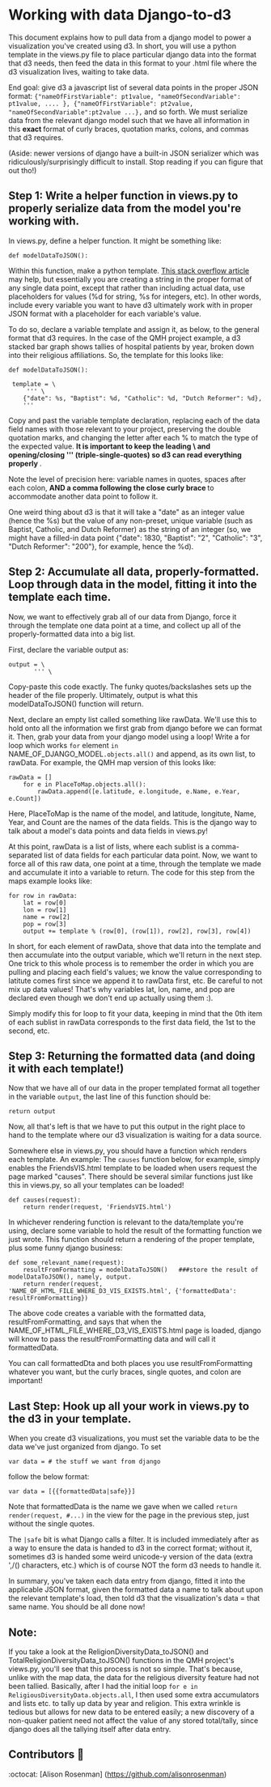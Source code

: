 # Working with data Django-to-d3
This document explains how to pull data from a django model to power a visualization you've created using d3. In short, you will use a python template in the views.py file to place particular django data into the format that d3 needs, then feed the data in this format to your .html file where the d3 visualization lives, waiting to take data.

End goal: give d3 a javascript list of several data points in the proper JSON format:
```{"nameOfFirstVariable": pt1value, "nameOfSecondVariable": pt1value, .... }, {"nameOfFirstVariable": pt2value, "nameOfSecondVariable":pt2value ...},``` 
and so forth. We must serialize data from the relevant django model such that we have all information in this <strong> exact </strong> format of curly braces, quotation marks, colons, and commas that d3 requires. 

(Aside: newer versions of django have a built-in JSON serializer which was ridiculously/surprisingly difficult to install. Stop reading if you can figure that out tho!)

## Step 1: Write a helper function in views.py to properly serialize data from the model you're working with.
In views.py, define a helper function. It might be something like:
```
def modelDataToJSON():
``` 
Within this function, make a python template. [This stack overflow article](https://stackoverflow.com/questions/4288973/whats-the-difference-between-s-and-d-in-python-string-formatting) may help, but essentially you are creating a string in the proper format of any single data point, except that rather than including actual data, use placeholders for values (%d for string, %s for integers, etc). In other words, include every variable you want to have d3 ultimately work with in proper JSON format with a placeholder for each variable's value.
 
To do so, declare a variable template and assign it, as below, to the general format that d3 requires. In the case of the QMH project example, a d3 stacked bar graph shows tallies of hospital patients by year, broken down into their religious affiliations. So, the template for this looks like:
```
def modelDataToJSON():

 template = \
	 ''' \
	{"date": %s, "Baptist": %d, "Catholic": %d, "Dutch Reformer": %d},
	'''
```
Copy and past the variable template declaration, replacing each of the data field names with those relevant to your project, preserving the double quotation marks, and changing the letter after each % to match the type of the expected value. <strong> It is important to keep the leading \ and opening/closing ''' (triple-single-quotes) so d3 can read everything properly </strong>.

Note the level of precision here: variable names in quotes, spaces after each colon, <strong> AND a comma following the close curly brace </strong> to accommodate another data point to follow it. 
  
One weird thing about d3 is that it will take a "date" as an integer value (hence the %s) but the value of any non-preset, unique variable (such as Baptist, Catholic, and Dutch Reformer) as the string of an integer (so, we might have a filled-in data point {"date": 1830, "Baptist": "2", "Catholic": "3", "Dutch Reformer": "200"}, for example, hence the %d). 
 
 ## Step 2: Accumulate all data, properly-formatted. Loop through data in the model, fitting it into the template each time.
 Now, we want to effectively grab all of our data from Django, force it through the template one data point at a time, and collect up all of the properly-formatted data into a big list. 
 
 First, declare the variable output as:
 ```
 output = \
	    ''' \
```
Copy-paste this code exactly. The funky quotes/backslashes sets up the header of the file properly. Ultimately, output is what this modelDataToJSON() function will return.

Next, declare an empty list called something like rawData. We'll use this to hold onto all the information we first grab from django before we can format it. Then, grab your data from your django model using a loop! Write a for loop which works ```for``` element ```in``` NAME_OF_DJANGO_MODEL```.objects.all()``` and append, as its own list, to rawData. For example, the QMH map version of this looks like:
```
rawData = []
	for e in PlaceToMap.objects.all():
		rawData.append([e.latitude, e.longitude, e.Name, e.Year, e.Count])
```
Here, PlaceToMap is the name of the model, and latitude, longitute, Name, Year, and Count are the names of the data fields. This is the django way to talk about a model's data points and data fields in views.py!

At this point, rawData is a list of lists, where each sublist is a comma-separated list of data fields for each particular data point. 
Now, we want to force all of this raw data, one point at a time, through the template we made and accumulate it into a variable to return. 
The code for this step from the maps example looks like:
```
for row in rawData:
	lat = row[0]
	lon = row[1]
	name = row[2]
	pop = row[3]
	output += template % (row[0], (row[1]), row[2], row[3], row[4])
```
In short, for each element of rawData, shove that data into the template and then accumulate into the output variable, which we'll return in the next step. One trick to this whole process is to remember the order in which you are pulling and placing each field's values; we know the value corresponding to latitute comes first since we append it to rawData first, etc. Be careful to not mix up data values! That's why variables lat, lon, name, and pop are declared even though we don't end up actually using them :). 

Simply modify this for loop to fit your data, keeping in mind that the 0th item of each sublist in rawData corresponds to the first data field, the 1st to the second, etc. 

## Step 3: Returning the formatted data (and doing it with each template!)
Now that we have all of our data in the proper templated format all together in the variable ```output```, the last line of this function should be:
```
return output
```
Now, all that's left is that we have to put this output in the right place to hand to the template where our d3 visualization is waiting for a data source.

Somewhere else in views.py, you should have a function which renders each template. An example: The ```causes``` function below, for example, simply enables the FriendsVIS.html template to be loaded when users request the page marked "causes". There should be several similar functions just like this in views.py, so all your templates can be loaded! 
```
def causes(request):
	return render(request, 'FriendsVIS.html')
```

In whichever rendering function is relevant to the data/template you're using, declare some variable to hold the result of the formatting function we just wrote. This function should return a rendering of the proper template, plus some funny django business:

```
def some_relevant_name(request):
	resultFromFormatting = modelDataToJSON()   ###store the result of modelDataToJSON(), namely, output. 
	return render(request, 'NAME_OF_HTML_FILE_WHERE_D3_VIS_EXISTS.html', {'formattedData': resultFromFormatting})
```

The above code creates a variable with the formatted data, resultFromFormatting, and says that when the NAME_OF_HTML_FILE_WHERE_D3_VIS_EXISTS.html page is loaded, django will know to pass the resultFromFormatting data and will call it formattedData. 

You can call formattedDta and both places you use resultFromFormatting whatever you want, but the curly braces, single quotes, and colon are important! 


## Last Step: Hook up all your work in views.py to the d3 in your template.
When you create d3 visualizations, you must set the variable data to be the data we've just organized from django. To set 
```
var data = # the stuff we want from django
```
follow the below format:

```
var data = [{{formattedData|safe}}]
```

Note that formattedData is the name we gave when we called ``` return render(request, #...) ``` in the view for the page in the previous step, just without the single quotes. 

The ```|safe``` bit is what Django calls a filter. It is included immediately after as a way to ensure the data is handed to d3 in the correct format; without it, sometimes d3 is handed some weird unicode-y version of the data (extra ',/() characters, etc.) which is of course NOT the form d3 needs to handle it. 

In summary, you've taken each data entry from django, fitted it into the applicable JSON format, given the formatted data a name to talk about upon the relevant template's load, then told d3 that the visualization's data = that same name. You should be all done now!

## Note:
If you take a look at the ReligionDiversityData_toJSON() and TotalReligionDiversityData_toJSON() functions in the QMH project's views.py, you'll see that this process is not so simple. That's because, unlike with the map data, the data for the religious diversity feature had not been tallied. Basically, after I had the initial loop ```for e in ReligiousDiversityData.objects.all```, I then used some extra accumulators and lists etc. to tally up data by year and religion. This extra wrinkle is tedious but allows for new data to be entered easily; a new discovery of a non-quaker patient need not affect the value of any stored total/tally, since django does all the tallying itself after data entry.

## Contributors :tada:
:octocat: [Alison Rosenman] (https://github.com/alisonrosenman)
